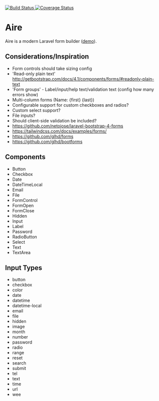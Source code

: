 
<div>
	<a href="https://travis-ci.org/glhd/aire" target="_blank">
		<img 
			src="https://travis-ci.org/glhd/aire.svg?branch=master" 
			alt="Build Status" 
		/>
	</a>
	<a href="https://coveralls.io/github/glhd/aire?branch=master" target="_blank">
    	<img 
    	    src="https://coveralls.io/repos/github/glhd/aire/badge.svg?branch=master" 
    	    alt="Coverage Status" 
    	/>
    </a>
</div>

# Aire

Aire is a modern Laravel form builder ([demo](https://glhd.github.io/aire/)).

## Considerations/Inspiration

  - Form controls should take sizing config
  - 'Read-only plain text' http://getbootstrap.com/docs/4.1/components/forms/#readonly-plain-text
  - 'Form groups' - Label/input/help text/validation text (config how many errors show)
  - Multi-column forms (Name: {first} {last})
  - Configurable support for custom checkboxes and radios?
  - Custom select support?
  - File inputs?
  - Should client-side validation be included?
  - https://github.com/netojose/laravel-bootstrap-4-forms
  - https://tailwindcss.com/docs/examples/forms/
  - https://github.com/glhd/forms
  - https://github.com/glhd/bootforms

## Components

  - Button
  - Checkbox
  - Date
  - DateTimeLocal
  - Email
  - File
  - FormControl
  - FormOpen
  - FormClose
  - Hidden
  - Input
  - Label
  - Password
  - RadioButton
  - Select
  - Text
  - TextArea
  
## Input Types

  - button
  - checkbox
  - color
  - date
  - datetime
  - datetime-local
  - email
  - file
  - hidden
  - image
  - month
  - number
  - password
  - radio
  - range
  - reset
  - search
  - submit
  - tel
  - text
  - time
  - url
  - wee 


